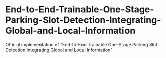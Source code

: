 # End-to-End-Trainable-One-Stage-Parking-Slot-Detection-Integrating-Global-and-Local-Information
Official implementation of "End-to-End Trainable One-Stage Parking Slot Detection Integrating Global and Local Information"
